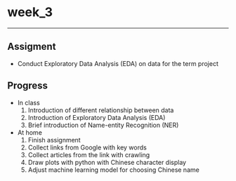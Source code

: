 week_3
=======
***
Assigment
------------
 *   Conduct Exploratory Data Analysis (EDA) on data for the term project  

Progress   
----------
 *    In class  
      1. Introduction of different relationship between data
      2. Introduction of Exploratory Data Analysis (EDA)
      3. Brief introduction of Name-entity Recognition (NER)  
 *    At home   
      1. Finish assignment  
      2. Collect links from Google with key words
      3. Collect articles from the link with crawling
      4. Draw plots with python with Chinese character display
      5. Adjust machine learning model for choosing Chinese name
